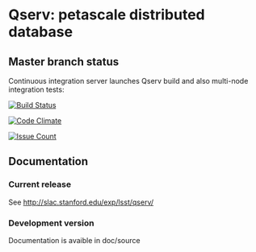 # Qserv: petascale distributed database

## Master branch status

Continuous integration server launches Qserv build and also multi-node integration tests:

[![Build Status](https://travis-ci.org/lsst/qserv.svg?branch=master)](https://travis-ci.org/lsst/qserv)

[![Code Climate](https://codeclimate.com/github/lsst/qserv/badges/gpa.svg)](https://codeclimate.com/github/lsst/qserv)

[![Issue Count](https://codeclimate.com/github/lsst/qserv/badges/issue_count.svg)](https://codeclimate.com/github/lsst/qserv)

## Documentation

### Current release


See http://slac.stanford.edu/exp/lsst/qserv/

### Development version

Documentation is avaible in doc/source

